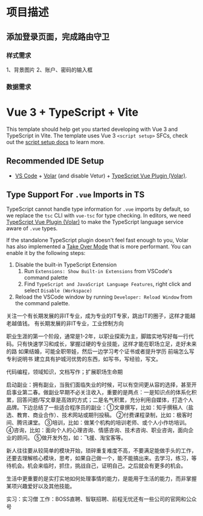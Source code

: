 # 项目描述
## 添加登录页面，完成路由守卫
### 样式需求
1、背景图片
2、账户、密码的输入框

### 数据需求





# Vue 3 + TypeScript + Vite

This template should help get you started developing with Vue 3 and TypeScript in Vite. The template uses Vue 3 `<script setup>` SFCs, check out the [script setup docs](https://v3.vuejs.org/api/sfc-script-setup.html#sfc-script-setup) to learn more.

## Recommended IDE Setup

- [VS Code](https://code.visualstudio.com/) + [Volar](https://marketplace.visualstudio.com/items?itemName=Vue.volar) (and disable Vetur) + [TypeScript Vue Plugin (Volar)](https://marketplace.visualstudio.com/items?itemName=Vue.vscode-typescript-vue-plugin).

## Type Support For `.vue` Imports in TS

TypeScript cannot handle type information for `.vue` imports by default, so we replace the `tsc` CLI with `vue-tsc` for type checking. In editors, we need [TypeScript Vue Plugin (Volar)](https://marketplace.visualstudio.com/items?itemName=Vue.vscode-typescript-vue-plugin) to make the TypeScript language service aware of `.vue` types.

If the standalone TypeScript plugin doesn't feel fast enough to you, Volar has also implemented a [Take Over Mode](https://github.com/johnsoncodehk/volar/discussions/471#discussioncomment-1361669) that is more performant. You can enable it by the following steps:

1. Disable the built-in TypeScript Extension
   1. Run `Extensions: Show Built-in Extensions` from VSCode's command palette
   2. Find `TypeScript and JavaScript Language Features`, right click and select `Disable (Workspace)`
2. Reload the VSCode window by running `Developer: Reload Window` from the command palette.

关注一个有长期发展的非IT专业，成为专业的IT专家，跳出IT的圈子，这样才能越老越值钱。
有长期发展的非IT专业，工业控制方向

职业生涯的第一个阶段，通常是1-2年，以职业探索为主，脚踏实地写好每一行代码。只有快速学习和成长，掌握过硬的专业技能，这样才能在职场立足，走好未来的路
如果结婚，可能全职带娃，然后一边学习考个证书或者提升学历
前端怎么写专利说明书
建立具有护城河优势的东西，如写书，写经验，写文。

代码编程，领域知识，文档写作；扩展职场生命期

启动副业：拥有副业，当我们面临失业的时候，可以有空间更从容的选择，甚至开启事业第二春。做副业早期不必关注收入，重要的是两点：一是知识点的体系化积累，回答问题/写文章是高效的方式；二是名气积累，充分利用自媒体，打造个人品牌。下边总结了一些适合程序员的副业：①文章撰写，比如：知乎撰稿人（盐选、教育、商业合作）、技术网站或期刊投稿。 ②付费课程录制，比如：极客时间、腾讯课堂。 ③培训，比如：做某个机构的培训老师、或个人小作坊培训。 ④咨询，比如：面向个人的心理咨询、情感咨询、技术咨询、职业咨询，面向企业的顾问。 ⑤做开发外包，如：飞援、淘宝客等。

新人往往要从较简单的模块开始，琐碎重复难度不高，不要满足能做手头的工作，还要去理解核心模块，思考，如果自己做一个，能不能搞出来。去学习，练习，等待机会。机会来临时，抓住，挑战自己，证明自己。之后就会有更多的机会。

生活中更重要的是实打实地如何处理事情的能力，是能用于生活的能力，而非掌握某项兴趣爱好以及其他技能。

实习：实习僧
工作：BOSS直聘、智联招聘、前程无忧还有一些公司的官网和公众号